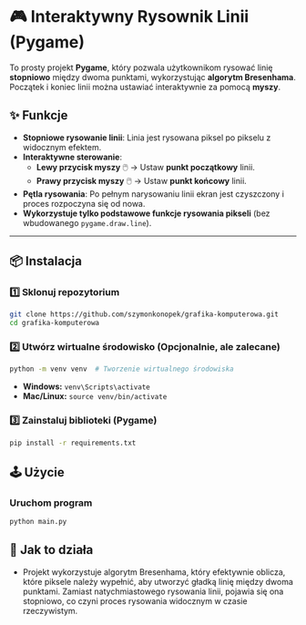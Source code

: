# 🎮 Interaktywny Rysownik Linii (Pygame)

To prosty projekt **Pygame**, który pozwala użytkownikom rysować linię **stopniowo** między dwoma punktami, wykorzystując **algorytm Bresenhama**. Początek i koniec linii można ustawiać interaktywnie za pomocą **myszy**.

## ✨ Funkcje

- **Stopniowe rysowanie linii**: Linia jest rysowana piksel po pikselu z widocznym efektem.
- **Interaktywne sterowanie**:
  - **Lewy przycisk myszy** 🖱️ → Ustaw **punkt początkowy** linii.
  - **Prawy przycisk myszy** 🖱️ → Ustaw **punkt końcowy** linii.
- **Pętla rysowania**: Po pełnym narysowaniu linii ekran jest czyszczony i proces rozpoczyna się od nowa.
- **Wykorzystuje tylko podstawowe funkcje rysowania pikseli** (bez wbudowanego `pygame.draw.line`).

---

## 📦 Instalacja

### 1️⃣ **Sklonuj repozytorium**

```sh
git clone https://github.com/szymonkonopek/grafika-komputerowa.git
cd grafika-komputerowa
```

### 2️⃣ Utwórz wirtualne środowisko (Opcjonalnie, ale zalecane)

```sh
python -m venv venv  # Tworzenie wirtualnego środowiska
```

- **Windows:** `venv\Scripts\activate`
- **Mac/Linux:** `source venv/bin/activate`

### 3️⃣ Zainstaluj biblioteki (Pygame)

```sh
pip install -r requirements.txt
```

## 🕹️ Użycie

### Uruchom program

```sh
python main.py
```

## 🔧 Jak to działa

- Projekt wykorzystuje algorytm Bresenhama, który efektywnie oblicza, które piksele należy wypełnić, aby utworzyć gładką linię między dwoma punktami. Zamiast natychmiastowego rysowania linii, pojawia się ona stopniowo, co czyni proces rysowania widocznym w czasie rzeczywistym.
